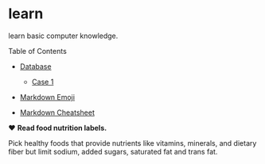 # learn
learn basic computer knowledge.

Table of Contents
- [Database](./database/database.md)
    - [Case 1](./database/case/1/1.md)

- [Markdown Emoji](https://github.com/ikatyang/emoji-cheat-sheet/blob/master/README.md)
- [Markdown Cheatsheet](https://github.com/adam-p/markdown-here/wiki/Markdown-Cheatsheet)

:heart: **Read food nutrition labels.** 

Pick healthy foods that provide nutrients like vitamins, minerals, and dietary fiber but limit sodium, added sugars, saturated fat and trans fat.
